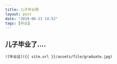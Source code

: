 ```yaml
---
title: 儿子毕业照
layout: post
date: "2019-06-21 14:52"
tags: [毕业]
---
```




## 儿子毕业了....

```
![毕业证]({{ site.url }}/assets/file/graduate.jpg)
```

